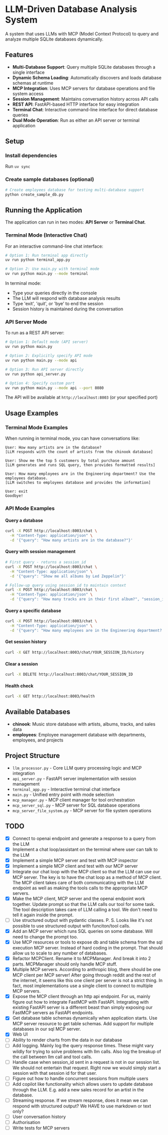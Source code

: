 # LLM-Driven Database Analysis System

A system that uses LLMs with MCP (Model Context Protocol) to query and analyze multiple SQLite databases dynamically.

## Features

- **Multi-Database Support**: Query multiple SQLite databases through a single interface
- **Dynamic Schema Loading**: Automatically discovers and loads database schemas at runtime
- **MCP Integration**: Uses MCP servers for database operations and file system access
- **Session Management**: Maintains conversation history across API calls
- **REST API**: FastAPI-based HTTP interface for easy integration
- **Terminal Chat**: Interactive command-line interface for direct database queries
- **Dual Mode Operation**: Run as either an API server or terminal application

## Setup

### Install dependencies
Run `uv sync`

### Create sample databases (optional)
```bash
# Create employees database for testing multi-database support
python create_sample_db.py
```

## Running the Application

The application can run in two modes: **API Server** or **Terminal Chat**.

### Terminal Mode (Interactive Chat)
For an interactive command-line chat interface:

```bash
# Option 1: Run terminal app directly
uv run python terminal_app.py

# Option 2: Use main.py with terminal mode
uv run python main.py --mode terminal
```

In terminal mode:
- Type your queries directly in the console
- The LLM will respond with database analysis results
- Type 'exit', 'quit', or 'bye' to end the session
- Session history is maintained during the conversation

### API Server Mode
To run as a REST API server:

```bash
# Option 1: Default mode (API server)
uv run python main.py

# Option 2: Explicitly specify API mode
uv run python main.py --mode api

# Option 3: Run API server directly
uv run python api_server.py

# Option 4: Specify custom port
uv run python main.py --mode api --port 8080
```

The API will be available at `http://localhost:8003` (or your specified port)

## Usage Examples

### Terminal Mode Examples
When running in terminal mode, you can have conversations like:

```
User: How many artists are in the database?
[LLM responds with the count of artists from the chinook database]

User: Show me the top 5 customers by total purchase amount
[LLM generates and runs SQL query, then provides formatted results]

User: How many employees are in the Engineering department? Use the employees database.
[LLM switches to employees database and provides the information]

User: exit
Goodbye!
```

### API Mode Examples

#### Query a database
```bash
curl -X POST http://localhost:8003/chat \
  -H "Content-Type: application/json" \
  -d '{"query": "How many artists are in the database?"}'
```

#### Query with session management
```bash
# First query - returns a session_id
curl -X POST http://localhost:8003/chat \
  -H "Content-Type: application/json" \
  -d '{"query": "Show me all albums by Led Zeppelin"}'

# Follow-up query using session_id to maintain context
curl -X POST http://localhost:8003/chat \
  -H "Content-Type: application/json" \
  -d '{"query": "How many tracks are in their first album?", "session_id": "YOUR_SESSION_ID"}'
```

#### Query a specific database
```bash
curl -X POST http://localhost:8003/chat \
  -H "Content-Type: application/json" \
  -d '{"query": "How many employees are in the Engineering department? Use the employees database."}'
```

#### Get session history
```bash
curl -X GET http://localhost:8003/chat/YOUR_SESSION_ID/history
```

#### Clear a session
```bash
curl -X DELETE http://localhost:8003/chat/YOUR_SESSION_ID
```

#### Health check
```bash
curl -X GET http://localhost:8003/health
```

## Available Databases

- **chinook**: Music store database with artists, albums, tracks, and sales data
- **employees**: Employee management database with departments, employees, and projects

## Project Structure

- `llm_processor.py` - Core LLM query processing logic and MCP integration
- `api_server.py` - FastAPI server implementation with session management
- `terminal_app.py` - Interactive terminal chat interface
- `main.py` - Unified entry point with mode selection
- `mcp_manager.py` - MCP client manager for tool orchestration
- `mcp_server_sql.py` - MCP server for SQL database operations
- `mcp_server_file_system.py` - MCP server for file system operations

## TODO
- [X] Connect to openai endpoint and generate a response to a query from the LLM
- [X] Implement a chat loop/assistant on the terminal where user can talk to the LLM
- [X] Implement a simple MCP server and test with MCP inspector
- [X] Implement a simple MCP client and test with our MCP server
- [X] Integrate our chat loop with the MCP client so that the LLM can use our MCP server. The key is to have the chat loop as a method of MCP client. The MCP client takes care of both communicating with the LLM endpoint as well as making the tools calls to the appropriate MCP servers.
- [X] Make the MCP client, MCP server and the openai endpoint work together. Update prompt so that the LLM calls our tool for some task. The tool description takes care of LLM calling a tool. We don't need to tell it again inside the prompt.
- [ ] Use structured output with pydantic classes. P. S. Looks like it's not possible to use structured output with funciton/tool calls.
- [X] Add an MCP server which runs SQL queries on some database. Will need to change the prompt too.
- [X] Use MCP resources or tools to expose db and table schema from the sql execution MCP server. Instead of hard coding in the prompt. That should allow us to scale to any number of databases.
- [X] Refactor MCPClient. Rename it to MCPManager. And break it into 2 parts. MCPManager should only handle MCP stuff.
- [X] Multiple MCP servers. According to anthropic blog, there should  be one MCP client per MCP server! After going through reddit and the rest of the internet, it seems like this one client per server is not a strict thing. In fact, most implementations use a single client to connect to multiple MCP servers.
- [X] Expose the MCP client through an http api endpoint. For us, mainly figure out how to integrate FastMCP with FastAPI. Integrating with existing FastAPI server is a different beast than simply exposing our FastMCP servers as FastAPI endpoints.
- [X] Get database table schemas dynamically when application starts. Use MCP server resource to get table schemas. Add support for multiple databases in our sql MCP server.
- [X] Web UI
- [ ] Ability to render charts from the data in our database
- [ ] Add logging. Mainly log the query response times. These might vary wildly for trying to solve problems with llm calls. Also log the breakup of the call between llm call and tool calls.
- [ ] Handle case when session_id sent in a request is not in our session list. We should not entertain that request. Right now we would simply start a session with that session id for that user.
- [ ] Figure out how to handle concurrent sessions from multiple users
- [ ] Add copilot like functionality which allows users to update database through the LLM. E.g. add a new sales record for an artist in the database.
- [ ] Streaming response. If we stream response, does it mean we can respond with structured output? We HAVE to use markdown or text only?
- [ ] User conversation history
- [ ] Authorisation
- [ ] Write tests for MCP servers
